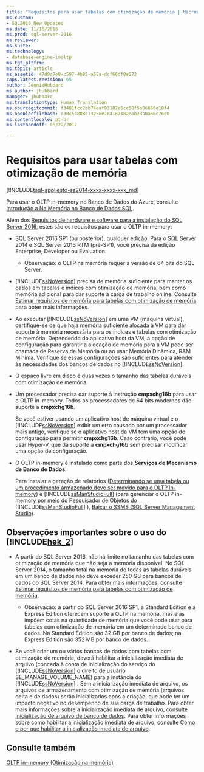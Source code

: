 ```yaml
---
title: "Requisitos para usar tabelas com otimização de memória | Microsoft Docs"
ms.custom:
- SQL2016_New_Updated
ms.date: 11/16/2016
ms.prod: sql-server-2016
ms.reviewer: 
ms.suite: 
ms.technology:
- database-engine-imoltp
ms.tgt_pltfrm: 
ms.topic: article
ms.assetid: 47d9a7e8-c597-4b95-a58a-dcf66df8e572
caps.latest.revision: 65
author: JennieHubbard
ms.author: jhubbard
manager: jhubbard
ms.translationtype: Human Translation
ms.sourcegitcommit: f3481fcc2bb74eaf93182e6cc58f5a06666e10f4
ms.openlocfilehash: d30c5b808c13258e784187182eab23b0a50c76e0
ms.contentlocale: pt-br
ms.lasthandoff: 06/22/2017

---
```

# <a name="requirements-for-using-memory-optimized-tables"></a>Requisitos para usar tabelas com otimização de memória
[!INCLUDE[tsql-appliesto-ss2014-xxxx-xxxx-xxx_md](../../includes/tsql-appliesto-ss2014-xxxx-xxxx-xxx-md.md)]

  Para usar o OLTP in-memory no Banco de Dados do Azure, consulte [Introdução a Na Memória no Banco de Dados SQL](http://azure.microsoft.com/documentation/articles/sql-database-in-memory/).  
  
 Além dos [Requisitos de hardware e software para a instalação do SQL Server 2016](../../sql-server/install/hardware-and-software-requirements-for-installing-sql-server.md), estes são os requisitos para usar o OLTP in-memory:  
  
-   SQL Server 2016 SP1 (ou posterior), qualquer edição. Para o SQL Server 2014 e SQL Server 2016 RTM (pré-SP1), você precisa da edição Enterprise, Developer ou Evaluation.
    - Observação: o OLTP na memória requer a versão de 64 bits do SQL Server.  
  
-   [!INCLUDE[ssNoVersion](../../includes/ssnoversion-md.md)] precisa de memória suficiente para manter os dados em tabelas e índices com otimização de memória, bem como memória adicional para dar suporte à carga de trabalho online. Consulte [Estimar requisitos de memória para tabelas com otimização de memória](../../relational-databases/in-memory-oltp/estimate-memory-requirements-for-memory-optimized-tables.md) para obter mais informações.  

-   Ao executar [!INCLUDE[ssNoVersion](../../includes/ssnoversion-md.md)] em uma VM (máquina virtual), certifique-se de que haja memória suficiente alocada à VM para dar suporte à memória necessária para os índices e tabelas com otimização de memória. Dependendo do aplicativo host da VM, a opção de configuração para garantir a alocação de memória para a VM pode ser chamada de Reserva de Memória ou ao usar Memória Dinâmica, RAM Mínima. Verifique se essas configurações são suficientes para atender às necessidades dos bancos de dados no [!INCLUDE[ssNoVersion](../../includes/ssnoversion-md.md)].
  
-   O espaço livre em disco é duas vezes o tamanho das tabelas duráveis com otimização de memória.  
  
-   Um processador precisa dar suporte à instrução **cmpxchg16b** para usar o OLTP in-memory. Todos os processadores de 64 bits modernos dão suporte a **cmpxchg16b**.  
  
     Se você estiver usando um aplicativo host de máquina virtual e o [!INCLUDE[ssNoVersion](../../includes/ssnoversion-md.md)] exibir um erro causado por um processador mais antigo, verifique se o aplicativo host da VM tem uma opção de configuração para permitir **cmpxchg16b**. Caso contrário, você pode usar Hyper-V, que dá suporte a **cmpxchg16b** sem precisar modificar uma opção de configuração.  
  
-   O OLTP in-memory é instalado como parte dos **Serviços de Mecanismo de Banco de Dados**.  
  
     Para instalar a geração de relatórios ([Determinando se uma tabela ou um procedimento armazenado deve ser movido para o OLTP in-memory](../../relational-databases/in-memory-oltp/determining-if-a-table-or-stored-procedure-should-be-ported-to-in-memory-oltp.md)) e [!INCLUDE[ssManStudioFull](../../includes/ssmanstudiofull-md.md)] (para gerenciar o OLTP in-memory por meio do Pesquisador de Objetos do [!INCLUDE[ssManStudioFull](../../includes/ssmanstudiofull-md.md)] ), [Baixar o SSMS (SQL Server Management Studio)](https://msdn.microsoft.com/library/mt238290.aspx).   
  
## <a name="important-notes-on-using-includehek2includeshek-2-mdmd"></a>Observações importantes sobre o uso do [!INCLUDE[hek_2](../../includes/hek-2-md.md)]  
  
-   A partir do SQL Server 2016, não há limite no tamanho das tabelas com otimização de memória que não seja a memória disponível. No SQL Server 2014, o tamanho total na memória de todas as tabelas duráveis em um banco de dados não deve exceder 250 GB para bancos de dados do SQL Server 2014. Para obter mais informações, consulte [Estimar requisitos de memória para tabelas com otimização de memória](../../relational-databases/in-memory-oltp/estimate-memory-requirements-for-memory-optimized-tables.md).  
    - Observação: a partir do SQL Server 2016 SP1, a Standard Edition e a Express Edition oferecem suporte a OLTP na memória, mas elas impõem cotas na quantidade de memória que você pode usar para tabelas com otimização de memória em um determinado banco de dados. Na Standard Edition são 32 GB por banco de dados; na Express Edition são 352 MB por banco de dados. 
  
-   Se você criar um ou vários bancos de dados com tabelas com otimização de memória, deverá habilitar a inicialização imediata de arquivo (conceda à conta de inicialização do serviço do [!INCLUDE[ssNoVersion](../../includes/ssnoversion-md.md)] o direito de usuário SE_MANAGE_VOLUME_NAME) para a instância do [!INCLUDE[ssNoVersion](../../includes/ssnoversion-md.md)] . Sem a inicialização imediata de arquivo, os arquivos de armazenamento com otimização de memória (arquivos delta e de dados) serão inicializados após a criação, que pode ter um impacto negativo no desempenho de sua carga de trabalho. Para obter mais informações sobre a inicialização imediata de arquivo, consulte [Inicialização de arquivo de banco de dados](http://msdn.microsoft.com/library/ms175935\(SQL.105\).aspx). Para obter informações sobre como habilitar a inicialização imediata de arquivo, consulte [Como e por que habilitar a inicialização imediata de arquivo](http://blogs.msdn.com/b/sql_pfe_blog/archive/2009/12/23/how-and-why-to-enable-instant-file-initialization.aspx).  
  
## <a name="see-also"></a>Consulte também  
 [OLTP in-memory &#40;Otimização na memória&#41;](../../relational-databases/in-memory-oltp/in-memory-oltp-in-memory-optimization.md)  
  
  

